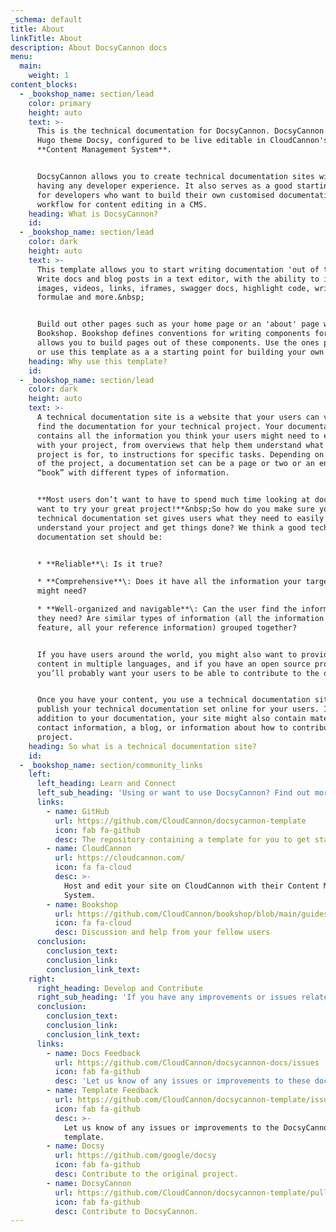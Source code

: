 ```yaml
---
_schema: default
title: About
linkTitle: About
description: About DocsyCannon docs
menu:
  main:
    weight: 1
content_blocks:
  - _bookshop_name: section/lead
    color: primary
    height: auto
    text: >-
      This is the technical documentation for DocsyCannon. DocsyCannon is the
      Hugo theme Docsy, configured to be live editable in CloudCannon's
      **Content Management System**.


      DocsyCannon allows you to create technical documentation sites without
      having any developer experience. It also serves as a good starting point
      for developers who want to build their own customised documentation
      workflow for content editing in a CMS.
    heading: What is DocsyCannon?
    id:
  - _bookshop_name: section/lead
    color: dark
    height: auto
    text: >-
      This template allows you to start writing documentation 'out of the box'.
      Write docs and blog posts in a text editor, with the ability to insert
      images, videos, links, iframes, swagger docs, highlight code, write with
      formulae and more.&nbsp;


      Build out other pages such as your home page or an 'about' page with
      Bookshop. Bookshop defines conventions for writing components for Hugo and
      allows you to build pages out of these components. Use the ones provided,
      or use this template as a a starting point for building your own.
    heading: Why use this template?
    id:
  - _bookshop_name: section/lead
    color: dark
    height: auto
    text: >-
      A technical documentation site is a website that your users can visit to
      find the documentation for your technical project. Your documentation set
      contains all the information you think your users might need to engage
      with your project, from overviews that help them understand what the
      project is for, to instructions for specific tasks. Depending on the size
      of the project, a documentation set can be a page or two or an entire
      “book” with different types of information.


      **Most users don’t want to have to spend much time looking at docs - they
      want to try your great project!**&nbsp;So how do you make sure your
      technical documentation set gives users what they need to easily
      understand your project and get things done? We think a good technical
      documentation set should be:


      * **Reliable**\: Is it true?

      * **Comprehensive**\: Does it have all the information your target users
      might need?

      * **Well-organized and navigable**\: Can the user find the information
      they need? Are similar types of information (all the information about a
      feature, all your reference information) grouped together?


      If you have users around the world, you might also want to provide your
      content in multiple languages, and if you have an open source project,
      you’ll probably want your users to be able to contribute to the docs.


      Once you have your content, you use a technical documentation site to
      publish your technical documentation set online for your users. In
      addition to your documentation, your site might also contain material like
      contact information, a blog, or information about how to contribute to the
      project.
    heading: So what is a technical documentation site?
    id:
  - _bookshop_name: section/community_links
    left:
      left_heading: Learn and Connect
      left_sub_heading: 'Using or want to use DocsyCannon? Find out more here:'
      links:
        - name: GitHub
          url: https://github.com/CloudCannon/docsycannon-template
          icon: fab fa-github
          desc: The repository containing a template for you to get started.
        - name: CloudCannon
          url: https://cloudcannon.com/
          icon: fa fa-cloud
          desc: >-
            Host and edit your site on CloudCannon with their Content Management
            System.
        - name: Bookshop
          url: https://github.com/CloudCannon/bookshop/blob/main/guides/hugo.adoc
          icon: fa fa-cloud
          desc: Discussion and help from your fellow users
      conclusion:
        conclusion_text:
        conclusion_link:
        conclusion_link_text:
    right:
      right_heading: Develop and Contribute
      right_sub_heading: 'If you have any improvements or issues related to DocsyCannon:'
      conclusion:
        conclusion_text:
        conclusion_link:
        conclusion_link_text:
      links:
        - name: Docs Feedback
          url: https://github.com/CloudCannon/docsycannon-docs/issues
          icon: fab fa-github
          desc: 'Let us know of any issues or improvements to these docs. '
        - name: Template Feedback
          url: https://github.com/CloudCannon/docsycannon-template/issues
          icon: fab fa-github
          desc: >-
            Let us know of any issues or improvements to the DocsyCannon
            template. 
        - name: Docsy
          url: https://github.com/google/docsy
          icon: fab fa-github
          desc: Contribute to the original project.
        - name: DocsyCannon
          url: https://github.com/CloudCannon/docsycannon-template/pulls
          icon: fab fa-github
          desc: Contribute to DocsyCannon.
---
```

